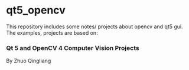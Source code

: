 # qt5_opencv
This repository includes some notes/ projects about opencv and qt5 gui. 
The examples, projects are based on:

  ### Qt 5 and OpenCV 4 Computer Vision Projects
  By Zhuo Qingliang 
